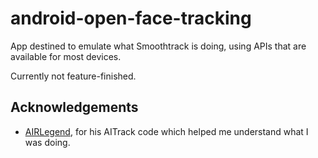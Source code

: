 # android-open-face-tracking

App destined to emulate what Smoothtrack is doing, using APIs that are available for most devices.

Currently not feature-finished.

## Acknowledgements

- [AIRLegend](https://github.com/AIRLegend), for his AITrack code which helped me understand what I was doing.
